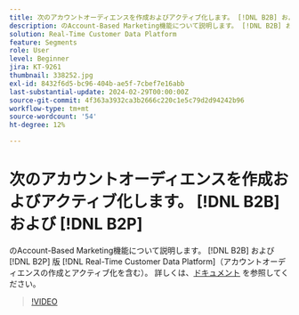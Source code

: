 ```yaml
---
title: 次のアカウントオーディエンスを作成およびアクティブ化します。 [!DNL B2B] および [!DNL B2P]
description: のAccount-Based Marketing機能について説明します。 [!DNL B2B] および [!DNL B2P] 版 [!DNL Real-Time Customer Data Platform]（アカウントオーディエンスの作成とアクティブ化を含む）。
solution: Real-Time Customer Data Platform
feature: Segments
role: User
level: Beginner
jira: KT-9261
thumbnail: 338252.jpg
exl-id: 8432f6d5-bc96-404b-ae5f-7cbef7e16abb
last-substantial-update: 2024-02-29T00:00:00Z
source-git-commit: 4f363a3932ca3b2666c220c1e5c79d2d94242b96
workflow-type: tm+mt
source-wordcount: '54'
ht-degree: 12%

---
```


# 次のアカウントオーディエンスを作成およびアクティブ化します。 [!DNL B2B] および [!DNL B2P]

のAccount-Based Marketing機能について説明します。 [!DNL B2B] および [!DNL B2P] 版 [!DNL Real-Time Customer Data Platform]（アカウントオーディエンスの作成とアクティブ化を含む）。 詳しくは、[ドキュメント](https://experienceleague.adobe.com/docs/experience-platform/segmentation/ui/account-audiences.html) を参照してください。

>[!VIDEO](https://video.tv.adobe.com/v/338252?learn=on)

